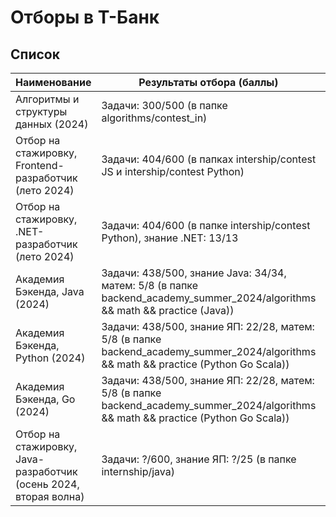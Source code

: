 # Отборы в Т-Банк

## Список

| Наименование | Результаты отбора (баллы) | Итог |
| ------------------ | ------------------------- | ---- |
| Алгоритмы и структуры данных (2024) | Задачи: 300/500 (в папке algorithms/contest_in) | Прошла (решение дз в папке algorithms/homework) |
| Отбор на стажировку, Frontend-разработчик (лето 2024) | Задачи: 404/600 (в папках intership/contest JS и intership/contest Python) | Отказалась от собеседования |
| Отбор на стажировку, .NET-разработчик (лето 2024) | Задачи: 404/600 (в папке intership/contest Python), знание .NET: 13/13 | Не прошла |
| Академия Бэкенда, Java (2024) | Задачи: 438/500, знание Java: 34/34, матем: 5/8 (в папке backend_academy_summer_2024/algorithms && math && practice (Java)) | Прошла (решение дз в папке backend_academy_summer_2024/homework) |
| Академия Бэкенда, Python (2024) | Задачи: 438/500, знание ЯП: 22/28, матем: 5/8 (в папке backend_academy_summer_2024/algorithms && math && practice (Python Go Scala)) | Не прошла |
| Академия Бэкенда, Go (2024) | Задачи: 438/500, знание ЯП: 22/28, матем: 5/8 (в папке backend_academy_summer_2024/algorithms && math && practice (Python Go Scala)) | Не прошла |
| Отбор на стажировку, Java-разработчик (осень 2024, вторая волна) | Задачи: ?/600, знание ЯП: ?/25 (в папке internship/java) | На проверке |
